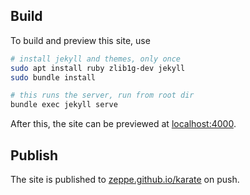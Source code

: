 ## Build

To build and preview this site, use

```bash
# install jekyll and themes, only once
sudo apt install ruby zlib1g-dev jekyll
sudo bundle install

# this runs the server, run from root dir
bundle exec jekyll serve
```

After this, the site can be previewed at [localhost:4000]().

## Publish

The site is published to [zeppe.github.io/karate]() on push.

